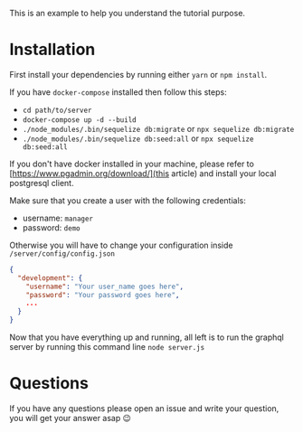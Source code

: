 This is an example to help you understand the tutorial purpose.

# Installation

First install your dependencies by running either `yarn` or `npm install`.

If you have `docker-compose` installed then follow this steps:

- `cd path/to/server`
- `docker-compose up -d --build`
- `./node_modules/.bin/sequelize db:migrate` or `npx sequelize db:migrate`
- `./node_modules/.bin/sequelize db:seed:all` or `npx sequelize db:seed:all`

If you don't have docker installed in your machine, please refer to [https://www.pgadmin.org/download/](this article) and install your local postgresql client.

Make sure that you create a user with the following credentials:

- username: `manager`
- password: `demo`

Otherwise you will have to change your configuration inside `/server/config/config.json`

```json
{
  "development": {
    "username": "Your user_name goes here",
    "password": "Your password goes here",
    ...
  }
}
```

Now that you have everything up and running, all left is to run the graphql server by running this command line `node server.js`

# Questions

If you have any questions please open an issue and write your question, you will get your answer asap :wink:
